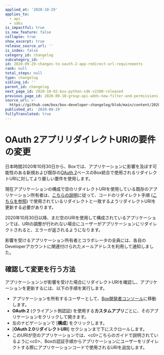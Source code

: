 ```yaml
---
applied_at: '2020-10-29'
applies_to:
  - api
  - sdks
is_impactful: true
is_new_feature: false
collapse: true
show_excerpt: true
release_source_url: ''
is_index: false
category_id: changelog
subcategory_id: ''
id: 2020-09-29-changes-to-oauth-2-app-redirect-url-requirements
rank: null
total_steps: null
type: changelog
sibling_id: ''
parent_id: changelog
next_page_id: 2020-10-02-box-python-sdk-v2100-released
previous_page_id: 2020-09-10-group-api-adds-new-filter-and-permissions
source_url: >-
  https://github.com/box/box-developer-changelog/blob/main/content/2020/09-29-changes-to-oauth-2-app-redirect-url-requirements.md
published_at: '2020-09-29'
fullyTranslated: true
---
```

# OAuth 2アプリリダイレクトURIの要件の変更

日本時間2020年10月30日から、Boxでは、アプリケーションに影響を及ぼす可能性のある新規および既存の[OAuth 2](g://authentication/oauth2/)ベースのBox統合で使用されるリダイレクトURIに対してより厳しい要件を使用します。

現在アプリケーションの構成で空のリダイレクトURIを使用している既存のアプリケーション所有者は、[こちらの説明](g://applications/custom-apps/oauth2-setup/#redirect-uri)に従って、コードのリダイレクト手順 ([こちらを参照](g://authentication/oauth2/with-sdk/#2-redirect-user)) で使用されているリダイレクトと一致するようリダイレクトURIを更新する必要があります。

2020年10月30日以降、まだ空のURIを使用して構成されているアプリケーションでは、URIの調整が行われない場合にユーザーがアプリケーションにリダイレクトされると、エラーが返されるようになります。

影響を受けるアプリケーション所有者とコラボレータの全員には、各自のDeveloperアカウントに関連付けられたメールアドレスを利用して通知しました。

## 確認して変更を行う方法

アプリケーションンが影響を受けた場合にリダイレクトURIを確認し、アプリケーションを更新するには、以下の手順を実行します。

* アプリケーションを所有するユーザーとして、[Box開発者コンソール](https://cloud.app.box.com/developers/console)に移動します。
* **OAuth 2** (クライアント側認証) を使用する**カスタムアプリ**ごとに、そのアプリケーションをクリックして開きます。
* 左のナビゲーションで \[**構成**] をクリックします。
* \[**OAuth 2.0リダイレクトURI**] セクションまで下にスクロールします。
* このURIが空のアプリケーションでは、\<c0>こちらのガイドで説明されているように\<c0>、Boxの認証手順からアプリケーションにユーザーをリダイレクトする際にアプリケーションコードで使用されるURIを追加します。
